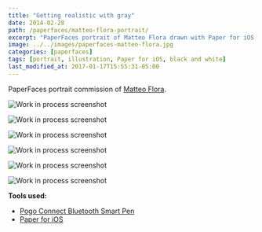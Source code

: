 ```yaml
---
title: "Getting realistic with gray"
date: 2014-02-28
path: /paperfaces/matteo-flora-portrait/
excerpt: "PaperFaces portrait of Matteo Flora drawn with Paper for iOS on an iPad."
image: ../../images/paperfaces-matteo-flora.jpg
categories: [paperfaces]
tags: [portrait, illustration, Paper for iOS, black and white]
last_modified_at: 2017-01-17T15:55:31-05:00
---
```


PaperFaces portrait commission of [Matteo Flora](http://mgpf.it/).

![Work in process screenshot](../../images/paperfaces-matteo-flora-process-1-lg.jpg)

![Work in process screenshot](../../images/paperfaces-matteo-flora-process-2-lg.jpg)

![Work in process screenshot](../../images/paperfaces-matteo-flora-process-3-lg.jpg)

![Work in process screenshot](../../images/paperfaces-matteo-flora-process-4-lg.jpg)

![Work in process screenshot](../../images/paperfaces-matteo-flora-process-5-lg.jpg)

![Work in process screenshot](../../images/paperfaces-matteo-flora-process-6-lg.jpg)

**Tools used:**

- [Pogo Connect Bluetooth Smart Pen](https://www.amazon.com/gp/product/B009K448L4/ref=as_li_ss_tl?ie=UTF8&camp=1789&creative=390957&creativeASIN=B009K448L4&linkCode=as2&tag=mademist-20)
- [Paper for iOS](https://paper.bywetransfer.com/)
